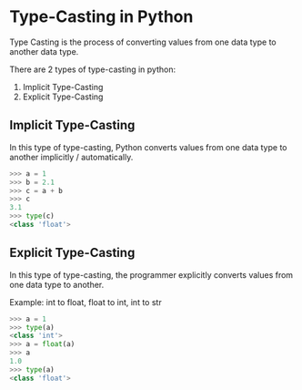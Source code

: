 # Type-Casting in Python

Type Casting is the process of converting values from one data type to another data type.

There are 2 types of type-casting in python:

1. Implicit Type-Casting
2. Explicit Type-Casting

## Implicit Type-Casting

In this type of type-casting, Python converts values from one data type to another implicitly / automatically.

```python
>>> a = 1
>>> b = 2.1
>>> c = a + b
>>> c
3.1
>>> type(c)
<class 'float'>
```

## Explicit Type-Casting

In this type of type-casting, the programmer explicitly converts values from one data type to another.

Example: int to float, float to int, int to str

```python
>>> a = 1
>>> type(a)
<class 'int'>
>>> a = float(a)
>>> a
1.0
>>> type(a)
<class 'float'>
```